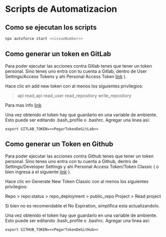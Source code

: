 # Scripts de Automatizacion

## Como se ejecutan los scripts

``` bash
npx autoforce start <<issueNumber>>
```


## Como generar un token en GitLab

Para poder ejecutar las acciones contra Gitlab tenes que tener un token personal. Sino tenes uno entra con tu cuenta a Gitlab, dentro de User Settings/Access Tokens y ahi Personal Access Token [link](https://gitlab.com/-/user_settings/personal_access_tokens) ).

Hace clic en add new token con al menos los siguientes privilegios:

> api
> read_api
> read_user
> read_repository
> write_repository

Para mas info [link](https://docs.gitlab.com/ee/user/profile/personal_access_tokens.html)

Una vez obtenido el token hay que guardarlo en una variable de ambiente. Esto puede ser editando .bash_profile o .bashrc. Agregar una linea asi:

```
export GITLAB_TOKEN=<<PegarTokenDeGitLab>>
```

## Como generar un Token en Github

Para poder ejecutar las acciones contra Github tenes que tener un token personal. Sino tenes uno entra con tu cuenta a Github, dentro de Settings/Developer Settings y ahi Personal Access Token/Token Classic ( o bien ingresa a el siguiente [link](https://github.com/settings/tokens) ).

Hace clic en Generate New Token Classic con al menos los siguientes privilegios:

Repo > repo:status > repo_deployment > public_repo
Project > Read project

Si bien no es recomendable el No Expiration, simplifica esta actualizandolo.

Una vez obtenido el token hay que guardarlo en una variable de ambiente. Esto puede ser editando .bash_profile o .bashrc. Agregar una linea asi:

```
export GITHUB_TOKEN=<<PegarTokenDeGitHub>>
```
